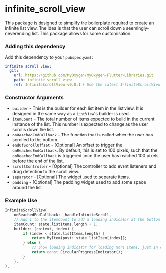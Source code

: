 # infinite_scroll_view

This package is designed to simplify the boilerplate required to create an infinite list view. The idea is that the user can scroll down a seemingly-neverending list. This package allows for some customisation.

### Adding this dependency

Add this dependency to your `pubspec.yaml`:

```yaml
infinite_scroll_view:
  git:
    url: https://github.com/MyOxygen/MyOxygen-Flutter-Libraries.git
    path: infinite_scroll_view
    ref: InfiniteScrollView-v0.0.1 # Use the latest InfiniteScrollView tag!!
```

### Constructor Arguments

- `builder` - This is the builder for each list item in the list view. It is designed in the same way as a `ListView`'s builder is used.
- `itemCount` - The total number of items expected to build in the current instance of the list. This number is expected to change as the user scrolls down the list.
- `onReachedEndCallback` - The function that is called when the user has scrolled to the bottom.
- `endOfScrollOffset` - [Optional] An offset to trigger the `onReachedEndCallback`. By default, this is set to 100 pixels, such that the `onReachedEndCallback` is triggered once the user has reached 100 pixels before the end of the list.
- `scrollController` - [Optional] The controller to add event listeners and drag detection to the scroll view.
- `separator` - [Optional] The widget used to separate items.
- `padding` - [Optional] The padding widget used to add some space around the list.

### Example Use

```dart
InfiniteScrollView(
    onReachedEndCallback: _handleInfiniteScroll,
    // Add 1 to the itemCount to add a loading indicator at the bottom.
    itemCount: state.listItems.length + 1,
    builder: (context, index) {
        if (index < state.listItems.length) {
            return MyItem(post: state.listItem[index]);
        } else {
            // Show loading indicator for loading more items, just in case user-scrolls faster than more items are retrieved.
            return const CircularProgressIndicator();
        }
    },
),
```